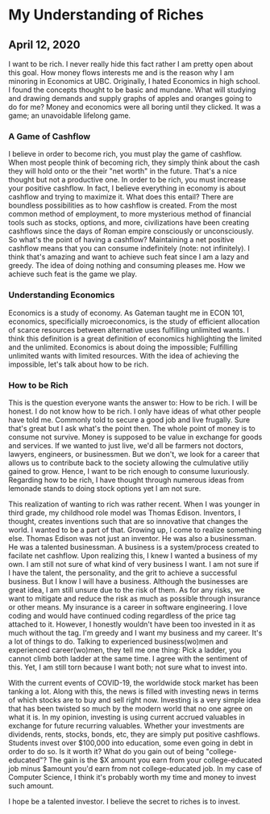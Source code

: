 # My Understanding of Riches

## April 12, 2020

I want to be rich. I never really hide this fact rather I am pretty open about this goal. How money flows interests me and is the reason why I am minoring in Economics at UBC. Originally, I hated Economics in high school. I found the concepts thought to be basic and mundane. What will studying and drawing demands and supply graphs of apples and oranges going to do for me? Money and economics were all boring until they clicked. It was a game; an unavoidable lifelong game.

### A Game of Cashflow

I believe in order to become rich, you must play the game of cashflow. When most people think of becoming rich, they simply think about the cash they will hold onto or the their "net worth" in the future. That's a nice thought but not a productive one. In order to be rich, you must increase your positive cashflow. In fact, I believe everything in economy is about cashflow and trying to maximize it. What does this entail? There are boundless possibilities as to how cashflow is created. From the most common method of employment, to more mysterious method of financial tools such as stocks, options, and more, civilizations have been creating cashflows since the days of Roman empire consciously or unconsciously. So what's the point of having a cashflow? Maintaining a net positive cashflow means that you can consume indefinitely (note: not infinitely). I think that's amazing and want to achieve such feat since I am a lazy and greedy. The idea of doing nothing and consuming pleases me. How we achieve such feat is the game we play.

### Understanding Economics

Economics is a study of economy. As Gateman taught me in ECON 101, economics, specificially microeconomics, is the study of efficient allocation of scarce resources between alternative uses fulfilling unlimited wants. I think this definition is a great definition of economics highlighting the limited and the unlimited. Economics is about doing the impossible; Fulfilling unlimited wants with limited resources. With the idea of achieving the impossible, let's talk about how to be rich.

### How to be Rich

This is the question everyone wants the answer to: How to be rich. I will be honest. I do not know how to be rich. I only have ideas of what other people have told me. Commonly told to secure a good job and live frugally. Sure that's great but I ask what's the point then. The whole point of money is to consume not survive. Money is supposed to be value in exchange for goods and services. If we wanted to just live, we'd all be farmers not doctors, lawyers, engineers, or businessmen. But we don't, we look for a career that allows us to contribute back to the society allowing the culmulative utiliy gained to grow. Hence, I want to be rich enough to consume luxuriously. Regarding how to be rich, I have thought through numerous ideas from lemonade stands to doing stock options yet I am not sure.

This realization of wanting to rich was rather recent. When I was younger in third grade, my childhood role model was Thomas Edison. Inventors, I thought, creates inventions such that are so innovative that changes the world. I wanted to be a part of that. Growing up, I come to realize something else. Thomas Edison was not just an inventor. He was also a businessman. He was a talented businessman. A business is a system/process created to facilate net cashflow. Upon realizing this, I knew I wanted a business of my own. I am still not sure of what kind of very business I want. I am not sure if I have the talent, the personality, and the grit to achieve a successful business. But I know I will have a business. Although the businesses are great idea, I am still unsure due to the risk of them. As for any risks, we want to mitigate and reduce the risk as much as possible through insurance or other means. My insurance is a career in software engineering. I love coding and would have continued coding regardless of the price tag attached to it. However, I honestly wouldn't have been too invested in it as much without the tag. I'm greedy and I want my business and my career. It's a lot of things to do. Talking to experienced business(wo)men and experienced career(wo)men, they tell me one thing: Pick a ladder, you cannot climb both ladder at the same time. I agree with the sentiment of this. Yet, I am still torn because I want both; not sure what to invest into.

With the current events of COVID-19, the worldwide stock market has been tanking a lot. Along with this, the news is filled with investing news in terms of which stocks are to buy and sell right now. Investing is a very simple idea that has been twisted so much by the modern world that no one agree on what it is. In my opinion, investing is using current accrued valuables in exchange for future recurring valuables. Whether your investments are dividends, rents, stocks, bonds, etc, they are simply put positive cashflows. Students invest over $100,000 into education, some even going in debt in order to do so. Is it worth it? What do you gain out of being "college-educated"? The gain is the $X amount you earn from your college-educated job minus $amount you'd earn from not college-educated job. In my case of Computer Science, I think it's probably worth my time and money to invest such amount.

I hope be a talented investor. I believe the secret to riches is to invest.
